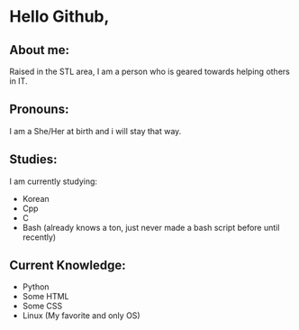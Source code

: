 # Hello Github,

## About me:
Raised in the STL area, I am a person who is geared towards helping others in IT.
## Pronouns:
I am a She/Her at birth and i will stay that way.
## Studies:
I am currently studying:
- Korean
- Cpp
- C
- Bash (already knows a ton, just never made a bash script before until recently)
## Current Knowledge:
- Python
- Some HTML
- Some CSS
- Linux (My favorite and only OS)
